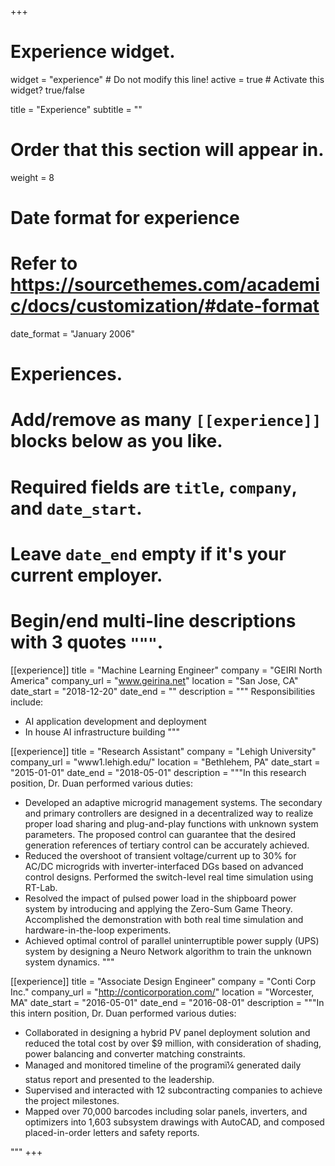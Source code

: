 +++
# Experience widget.
widget = "experience"  # Do not modify this line!
active = true  # Activate this widget? true/false

title = "Experience"
subtitle = ""

# Order that this section will appear in.
weight = 8

# Date format for experience
#   Refer to https://sourcethemes.com/academic/docs/customization/#date-format
date_format = "January 2006"

# Experiences.
#   Add/remove as many `[[experience]]` blocks below as you like.
#   Required fields are `title`, `company`, and `date_start`.
#   Leave `date_end` empty if it's your current employer.
#   Begin/end multi-line descriptions with 3 quotes `"""`.
[[experience]]
  title = "Machine Learning Engineer"
  company = "GEIRI North America"
  company_url = "www.geirina.net"
  location = "San Jose, CA"
  date_start = "2018-12-20"
  date_end = ""
  description = """
  Responsibilities include: 
  
  * AI application development and deployment
  * In house AI infrastructure building
  """

[[experience]]
  title = "Research Assistant"
  company = "Lehigh University"
  company_url = "www1.lehigh.edu/"
  location = "Bethlehem, PA"
  date_start = "2015-01-01"
  date_end = "2018-05-01"
  description = """In this research position, Dr. Duan performed various duties: 
  
  * Developed an adaptive microgrid management systems. The secondary and primary controllers are designed in a decentralized way to realize proper load sharing and plug-and-play functions with unknown system parameters. The proposed control can guarantee that the desired generation references of tertiary control can be accurately achieved. 
  * Reduced the overshoot of transient voltage/current up to 30% for AC/DC microgrids with inverter-interfaced DGs based on advanced control designs. Performed the switch-level real time simulation using RT-Lab. 
  * Resolved the impact of pulsed power load in the shipboard power system by introducing and applying the Zero-Sum Game Theory. Accomplished the demonstration with both real time simulation and hardware-in-the-loop experiments. 
  * Achieved optimal control of parallel uninterruptible power supply (UPS) system by designing a Neuro Network algorithm to train the unknown system dynamics.
  """
   
[[experience]]
  title = "Associate Design Engineer"
  company = "Conti Corp Inc."
  company_url = "http://conticorporation.com/"
  location = "Worcester, MA"
  date_start = "2016-05-01"
  date_end = "2016-08-01"
  description = """In this intern position, Dr. Duan performed various duties: 
  
  *	Collaborated in designing a hybrid PV panel deployment solution and reduced the total cost by over $9 million, with consideration of shading, power balancing and converter matching constraints.
  *	Managed and monitored timeline of the programï¼ generated daily status report and presented to the leadership. 
  *	Supervised and interacted with 12 subcontracting companies to achieve the project milestones. 
  *	Mapped over 70,000 barcodes including solar panels, inverters, and optimizers into 1,603 subsystem drawings with AutoCAD, and composed placed-in-order letters and safety reports. 

  """
+++
